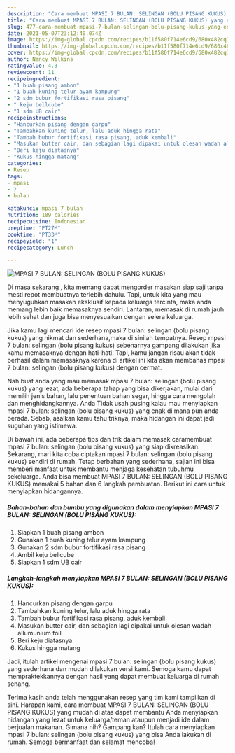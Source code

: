 ```yaml
---
description: "Cara membuat MPASI 7 BULAN: SELINGAN (BOLU PISANG KUKUS) yang enak dan Mudah Dibuat"
title: "Cara membuat MPASI 7 BULAN: SELINGAN (BOLU PISANG KUKUS) yang enak dan Mudah Dibuat"
slug: 477-cara-membuat-mpasi-7-bulan-selingan-bolu-pisang-kukus-yang-enak-dan-mudah-dibuat
date: 2021-05-07T23:12:40.074Z
image: https://img-global.cpcdn.com/recipes/b11f580f714e6cd9/680x482cq70/mpasi-7-bulan-selingan-bolu-pisang-kukus-foto-resep-utama.jpg
thumbnail: https://img-global.cpcdn.com/recipes/b11f580f714e6cd9/680x482cq70/mpasi-7-bulan-selingan-bolu-pisang-kukus-foto-resep-utama.jpg
cover: https://img-global.cpcdn.com/recipes/b11f580f714e6cd9/680x482cq70/mpasi-7-bulan-selingan-bolu-pisang-kukus-foto-resep-utama.jpg
author: Nancy Wilkins
ratingvalue: 4.3
reviewcount: 11
recipeingredient:
- "1 buah pisang ambon"
- "1 buah kuning telur ayam kampung"
- "2 sdm bubur fortifikasi rasa pisang"
- " keju bellcube"
- "1 sdm UB cair"
recipeinstructions:
- "Hancurkan pisang dengan garpu"
- "Tambahkan kuning telur, lalu aduk hingga rata"
- "Tambah bubur fortifikasi rasa pisang, aduk kembali"
- "Masukan butter cair, dan sebagian lagi dipakai untuk olesan wadah allumunium foil"
- "Beri keju diatasnya"
- "Kukus hingga matang"
categories:
- Resep
tags:
- mpasi
- 7
- bulan

katakunci: mpasi 7 bulan 
nutrition: 189 calories
recipecuisine: Indonesian
preptime: "PT27M"
cooktime: "PT33M"
recipeyield: "1"
recipecategory: Lunch

---
```



![MPASI 7 BULAN: SELINGAN (BOLU PISANG KUKUS)](https://img-global.cpcdn.com/recipes/b11f580f714e6cd9/680x482cq70/mpasi-7-bulan-selingan-bolu-pisang-kukus-foto-resep-utama.jpg)

Di masa  sekarang , kita memang dapat mengorder masakan siap saji tanpa mesti repot membuatnya terlebih dahulu. Tapi, untuk kita yang mau menyuguhkan masakan eksklusif kepada keluarga tercinta, maka anda memang lebih baik memasaknya sendiri. Lantaran, memasak di rumah jauh lebih sehat dan juga bisa menyesuaikan dengan selera keluarga.

Jika kamu lagi mencari ide resep mpasi 7 bulan: selingan (bolu pisang kukus) yang nikmat dan sederhana,maka di sinilah tempatnya. Resep mpasi 7 bulan: selingan (bolu pisang kukus)  sebenarnya gampang dilakukan jika kamu memasaknya dengan hati-hati. Tapi, kamu jangan risau akan tidak berhasil dalam memasaknya 
karena di artikel ini kita akan membahas mpasi 7 bulan: selingan (bolu pisang kukus) dengan cermat.  



Nah buat anda yang mau memasak mpasi 7 bulan: selingan (bolu pisang kukus) yang lezat, ada beberapa tahap yang bisa dikerjakan, mulai dari memilih jenis bahan, lalu penentuan bahan segar, hingga cara mengolah dan menghidangkannya. Anda Tidak usah pusing kalau mau menyiapkan mpasi 7 bulan: selingan (bolu pisang kukus) yang enak di mana pun anda berada. Sebab, asalkan kamu  tahu triknya, maka hidangan ini dapat jadi suguhan yang istimewa.

Di bawah ini, ada beberapa tips dan trik dalam memasak caramembuat mpasi 7 bulan: selingan (bolu pisang kukus) yang siap dikreasikan. Sekarang, mari kita coba ciptakan mpasi 7 bulan: selingan (bolu pisang kukus) sendiri di rumah. Tetap berbahan yang sederhana, sajian ini bisa memberi manfaat untuk membantu menjaga kesehatan tubuhmu sekeluarga. Anda bisa membuat MPASI 7 BULAN: SELINGAN (BOLU PISANG KUKUS) memakai 5 bahan dan 6 langkah pembuatan. Berikut ini cara untuk menyiapkan hidangannya.

<!--inarticleads1-->

##### Bahan-bahan dan bumbu yang digunakan dalam menyiapkan MPASI 7 BULAN: SELINGAN (BOLU PISANG KUKUS):

1. Siapkan 1 buah pisang ambon
1. Gunakan 1 buah kuning telur ayam kampung
1. Gunakan 2 sdm bubur fortifikasi rasa pisang
1. Ambil  keju bellcube
1. Siapkan 1 sdm UB cair




<!--inarticleads2-->

##### Langkah-langkah menyiapkan MPASI 7 BULAN: SELINGAN (BOLU PISANG KUKUS):

1. Hancurkan pisang dengan garpu
1. Tambahkan kuning telur, lalu aduk hingga rata
1. Tambah bubur fortifikasi rasa pisang, aduk kembali
1. Masukan butter cair, dan sebagian lagi dipakai untuk olesan wadah allumunium foil
1. Beri keju diatasnya
1. Kukus hingga matang




Jadi, itulah artikel mengenai  mpasi 7 bulan: selingan (bolu pisang kukus)  yang sederhana dan mudah dilakukan versi kami. Semoga kamu dapat mempraktekkannya dengan hasil yang dapat membuat keluarga di rumah senang. 

Terima kasih anda telah menggunakan resep yang tim kami tampilkan di sini. Harapan kami, cara membuat  MPASI 7 BULAN: SELINGAN (BOLU PISANG KUKUS) yang mudah di atas dapat membantu Anda menyiapkan hidangan yang lezat untuk keluarga/teman ataupun menjadi ide dalam berjualan makanan. Gimana nih? Gampang kan? Itulah cara menyiapkan mpasi 7 bulan: selingan (bolu pisang kukus) yang bisa Anda lakukan di rumah. Semoga bermanfaat dan selamat mencoba!

